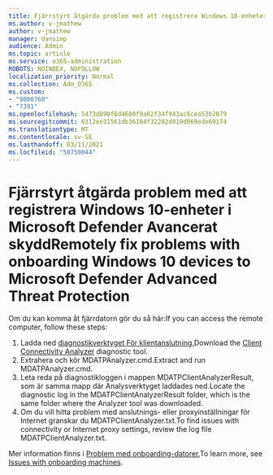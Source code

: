 ```yaml
---
title: Fjärrstyrt åtgärda problem med att registrera Windows 10-enheter i Microsoft Defender Avancerat skydd
ms.author: v-jmathew
author: v-jmathew
manager: dansimp
audience: Admin
ms.topic: article
ms.service: o365-administration
ROBOTS: NOINDEX, NOFOLLOW
localization_priority: Normal
ms.collection: Adm_O365
ms.custom:
- "9000760"
- "7391"
ms.openlocfilehash: 5473d090f6d4680f9a62f34f943ac6cea53b2079
ms.sourcegitcommit: 6312ee31561db36104f32282d019d069ede69174
ms.translationtype: MT
ms.contentlocale: sv-SE
ms.lasthandoff: 03/11/2021
ms.locfileid: "50750044"
---
```

# <a name="remotely-fix-problems-with-onboarding-windows-10-devices-to-microsoft-defender-advanced-threat-protection"></a><span data-ttu-id="e0972-102">Fjärrstyrt åtgärda problem med att registrera Windows 10-enheter i Microsoft Defender Avancerat skydd</span><span class="sxs-lookup"><span data-stu-id="e0972-102">Remotely fix problems with onboarding Windows 10 devices to Microsoft Defender Advanced Threat Protection</span></span>

<span data-ttu-id="e0972-103">Om du kan komma åt fjärrdatorn gör du så här:</span><span class="sxs-lookup"><span data-stu-id="e0972-103">If you can access the remote computer, follow these steps:</span></span>

1. <span data-ttu-id="e0972-104">Ladda ned [diagnostikverktyget För klientanslutning.](https://go.microsoft.com/fwlink/?linkid=2143466)</span><span class="sxs-lookup"><span data-stu-id="e0972-104">Download the [Client Connectivity Analyzer](https://go.microsoft.com/fwlink/?linkid=2143466) diagnostic tool.</span></span>
2. <span data-ttu-id="e0972-105">Extrahera och kör MDATPAnalyzer.cmd.</span><span class="sxs-lookup"><span data-stu-id="e0972-105">Extract and run MDATPAnalyzer.cmd.</span></span>
3. <span data-ttu-id="e0972-106">Leta reda på diagnostikloggen i mappen MDATPClientAnalyzerResult, som är samma mapp där Analysverktyget laddades ned.</span><span class="sxs-lookup"><span data-stu-id="e0972-106">Locate the diagnostic log in the MDATPClientAnalyzerResult folder, which is the same folder where the Analyzer tool was downloaded.</span></span>
4. <span data-ttu-id="e0972-107">Om du vill hitta problem med anslutnings- eller proxyinställningar för Internet granskar du MDATPClientAnalyzer.txt.</span><span class="sxs-lookup"><span data-stu-id="e0972-107">To find issues with connectivity or Internet proxy settings, review the log file MDATPClientAnalyzer.txt.</span></span>

<span data-ttu-id="e0972-108">Mer information finns i [Problem med onboarding-datorer.](https://go.microsoft.com/fwlink/?linkid=2143634)</span><span class="sxs-lookup"><span data-stu-id="e0972-108">To learn more, see [Issues with onboarding machines](https://go.microsoft.com/fwlink/?linkid=2143634).</span></span>

